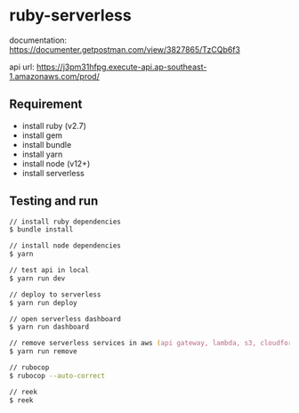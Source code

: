 # ruby-serverless

documentation: <https://documenter.getpostman.com/view/3827865/TzCQb6f3>

api url: <https://j3pm31hfpg.execute-api.ap-southeast-1.amazonaws.com/prod/>

## Requirement

- install ruby (v2.7)
- install gem
- install bundle
- install yarn
- install node (v12+)
- install serverless

## Testing and run

```zsh
// install ruby dependencies
$ bundle install

// install node dependencies
$ yarn

// test api in local
$ yarn run dev

// deploy to serverless
$ yarn run deploy

// open serverless dashboard
$ yarn run dashboard

// remove serverless services in aws (api gateway, lambda, s3, cloudformation)
$ yarn run remove

// rubocop
$ rubocop --auto-correct

// reek
$ reek
```
